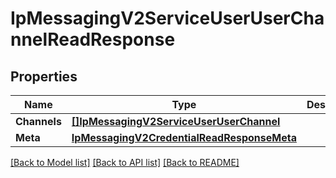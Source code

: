 # IpMessagingV2ServiceUserUserChannelReadResponse

## Properties

Name | Type | Description | Notes
------------ | ------------- | ------------- | -------------
**Channels** | [**[]IpMessagingV2ServiceUserUserChannel**](ip_messaging.v2.service.user.user_channel.md) |  | [optional] 
**Meta** | [**IpMessagingV2CredentialReadResponseMeta**](ip_messaging_v2_credentialReadResponse_meta.md) |  | [optional] 

[[Back to Model list]](../README.md#documentation-for-models) [[Back to API list]](../README.md#documentation-for-api-endpoints) [[Back to README]](../README.md)


